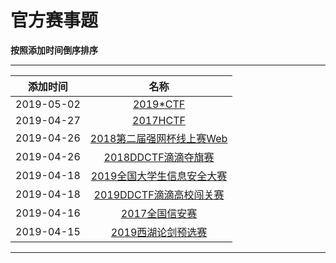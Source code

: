 # 官方赛事题

**按照添加时间倒序排序**  

---

|添加时间| 名称 | 
|:---:|:---:|
|2019-05-02|[2019*CTF](/articals/2019starctf.html)|
|2019-04-27|[2017HCTF](/articals/2017hctf.html)|
|2019-04-26|[2018第二届强网杯线上赛Web](/articals/2018qiangwang.html)|
|2019-04-26|[2018DDCTF滴滴夺旗赛](/articals/2019ddctf.html)|
|2019-04-18|[2019全国大学生信息安全大赛](/articals/2019national.html)|
|2019-04-18|[2019DDCTF滴滴高校闯关赛](/articals/2019ddctf.html)|
|2019-04-16|[2017全国信安赛](/articals/2017national.html)|
|2019-04-15|[2019西湖论剑预选赛](/articals/2019xihulunjian.html)|

---

